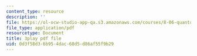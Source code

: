 ```yaml
---
content_type: resource
description: ''
file: https://ol-ocw-studio-app-qa.s3.amazonaws.com/courses/8-06-quantum-physics-iii-spring-2018/0d3f58d36b954dac68d5d86af55f9b29_sv1hK_dLVzE.pdf
file_type: application/pdf
resourcetype: Document
title: 3play pdf file
uid: 0d3f58d3-6b95-4dac-68d5-d86af55f9b29
---
```

